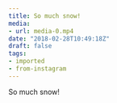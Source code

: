 ```yaml
---
title: So much snow!
media:
- url: media-0.mp4
date: "2018-02-28T10:49:18Z"
draft: false
tags:
- imported
- from-instagram
---
```

So much snow!
